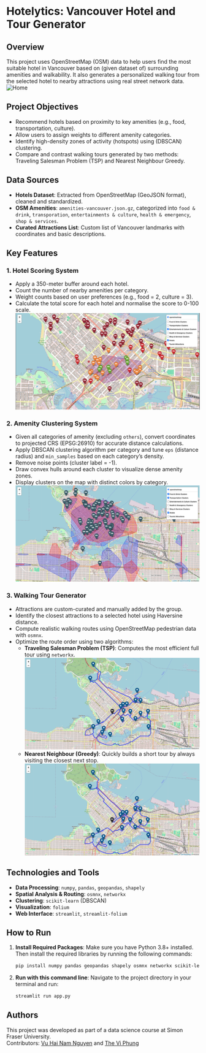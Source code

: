# Hotelytics: Vancouver Hotel and Tour Generator

## Overview

This project uses OpenStreetMap (OSM) data to help users find the most suitable hotel in Vancouver based on (given dataset of) surrounding amenities and walkability. It also generates a personalized walking tour from the selected hotel to nearby attractions using real street network data.
![Home](assets/hme.png)


## Project Objectives

- Recommend hotels based on proximity to key amenities (e.g., food, transportation, culture).
- Allow users to assign weights to different amenity categories.
- Identify high-density zones of activity (hotspots) using (DBSCAN) clustering.
- Compare and contrast walking tours generated by two methods: Traveling Salesman Problem (TSP) and Nearest Neighbour Greedy.

## Data Sources

- **Hotels Dataset**: Extracted from OpenStreetMap (GeoJSON format), cleaned and standardized.
- **OSM Amenities**: `amenities-vancouver.json.gz`, categorized into `food & drink`, `transporation`, `entertainments & culture`, `health & emergency`, `shop & services`.
- **Curated Attractions List**: Custom list of Vancouver landmarks with coordinates and basic descriptions.

## Key Features

### 1. Hotel Scoring System

- Apply a 350-meter buffer around each hotel.
- Count the number of nearby amenities per category.
- Weight counts based on user preferences (e.g., food = 2, culture = 3).
- Calculate the total score for each hotel and normalise the score to 0-100 scale.
  ![Hotel Scoring System](assets/ranking.png)

### 2. Amenity Clustering System

- Given all categories of amenity (excluding `others`), convert coordinates to projected CRS (EPSG:26910) for accurate distance calculations.
- Apply DBSCAN clustering algorithm per category and tune `eps` (distance radius) and `min_samples` based on each category’s density.
- Remove noise points (cluster label = -1).
- Draw convex hulls around each cluster to visualize dense amenity zones.
- Display clusters on the map with distinct colors by category.
  ![Amenity Clustering System](assets/cluster.png)

### 3. Walking Tour Generator

- Attractions are custom-curated and manually added by the group.
- Identify the closest attractions to a selected hotel using Haversine distance.
- Compute realistic walking routes using OpenStreetMap pedestrian data with `osmnx`.
- Optimize the route order using two algorithms:
  - **Traveling Salesman Problem (TSP)**: Computes the most efficient full tour using `networkx`.
    ![Traveling Salesman Problem](assets/tsp.png)
  - **Nearest Neighbour (Greedy)**: Quickly builds a short tour by always visiting the closest next stop.
    ![Nearest Neighbour (Greedy)](assets/nn.png)

## Technologies and Tools

- **Data Processing**: `numpy`, `pandas`, `geopandas`, `shapely`
- **Spatial Analysis & Routing**: `osmnx`, `networkx`
- **Clustering**: `scikit-learn` (DBSCAN)
- **Visualization**: `folium`
- **Web Interface**: `streamlit`, `streamlit-folium`

## How to Run

1. **Install Required Packages**: Make sure you have Python 3.8+ installed. Then install the required libraries by running the following commands:
    ```bash
    pip install numpy pandas geopandas shapely osmnx networkx scikit-learn folium streamlit streamlit-folium
    ```

2. **Run with this command line**: Navigate to the project directory in your terminal and run:
    ```bash
    streamlit run app.py
    ```

## Authors

This project was developed as part of a data science course at Simon Fraser University.  
Contributors: [Vu Hai Nam Nguyen](mailto:vhn1@sfu.ca?subject=Hotelytics:%20General%20Inquiry) and [The Vi Phung](mailto:tvp@sfu.ca?subject=Hotelytics:%20General%20Inquiry)

